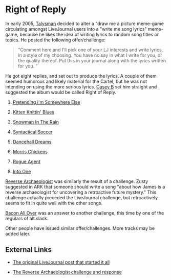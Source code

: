 # Right of Reply
In early 2005, [Talysman](/talysman) decided to alter a "draw me a picture meme-game circulating amongst LiveJournal users into a "write me song lyrics" meme-game, because he likes the idea of writing lyrics to random song titles or topics. He posted the following offer/challenge: 

>"Comment here and I'll pick one of your LJ interests and write lyrics, in a style of my choosing. 
You have no say in what I write for you, or the quality thereof. 
Put this in your journal along with the lyrics written for you. "

He got eight replies, and set out to produce the lyrics. A couple of them seemed humorous and likely material for the Cartel, but he was not intending on using the more serious lyrics. [Casey B](/casey-b) set him straight and suggested the album would be called Right of Reply. 

1. [Pretending i'm Somewhere Else](/pretending-im-somewhere-else)

2. [Kitten Knittin' Blues](/kitten-knitten-blues)

3. [Snowman In The Rain](/snowman-in-the-rain)

4. [Syntactical Soccer](/syntactical-soccer)

5. [Dancehall Dreams](/dancehall-dreams)

6. [Morris Chickens](/morris-chickens)

7. [Rogue Agent](/rogue-agent)

8. [Into One](/conent/into-one)


[Reverse Archaeologist](/reverse-archaeologist) was similarly the result of a challenge. Zusty suggested in ARK that someone should write a song "about how James is a reverse archaeologist for uncovering a retroactive future mystery." This challenge actually preceded the LiveJournal challenge, but retroactively seems to fit in quite well with the other songs. 

[Bacon All Over](/bacon-all-over) was an answer to another challenge, this time by one of the regulars of alt.slack. 

Other people have issued similar offer/challenges. More tracks may be added later. 


## External Links

* [The original LiveJournal post that started it all](http://www.livejournal.com/users/urbeatle/62124.html)

* [The Reverse Archaeologist challenge and response](http://groups.google.com/groups?meta=group%3Dalt.religion.kibology.*&q=%22reverse+archaeologist%22) 



